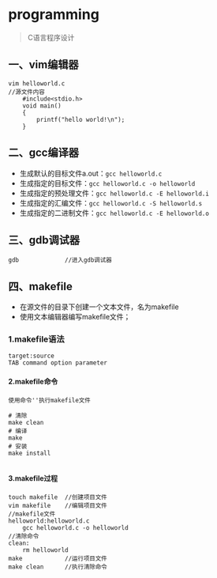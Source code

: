 
# programming
> C语言程序设计

## 一、vim编辑器
	vim helloworld.c
	//源文件内容
	    #include<stdio.h>
		void main()
		{
			printf("hello world!\n");
		}
## 二、gcc编译器
- 生成默认的目标文件a.out：`gcc helloworld.c`
- 生成指定的目标文件：`gcc helloworld.c -o helloworld`
- 生成指定的预处理文件：`gcc helloworld.c -E helloworld.i`
- 生成指定的汇编文件：`gcc helloworld.c -S helloworld.s`
- 生成指定的二进制文件：`gcc helloworld.c -E helloworld.o`
	

## 三、gdb调试器
	gdb				//进入gdb调试器


##  四、makefile
- 在源文件的目录下创建一个文本文件，名为makefile
- 使用文本编辑器编写makefile文件；

### 1.makefile语法
```
target:source
TAB command option parameter

```
#### 2.makefile命令
```
使用命令''执行makefile文件  

# 清除
make clean
# 编译
make
# 安装
make install


```

#### 3.makefile过程

```
touch makefile	//创建项目文件
vim makefile	//编辑项目文件
//makefile文件                                                 
helloworld:helloworld.c
	gcc helloworld.c -o helloworld
//清除命令
clean:
	rm helloworld
make			//运行项目文件
make clean		//执行清除命令


```